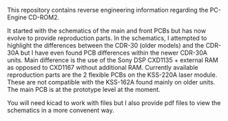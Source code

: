 This repository contains reverse engineering information regarding the PC-Engine CD-ROM2.

It started with the schematics of the main and front PCBs but has now evolve to provide reproduction parts. In the schematics, I attempted to highlight the differences between the CDR-30 (older models) and the CDR-30A but I have even found PCB differences within the newer CDR-30A units. Main difference is the use of the Sony DSP CXD1135 + external RAM as opposed to CXD1167 without additional RAM.
Currently available reproduction parts are the 2 flexible PCBs on the KSS-220A laser module. These are not compatible with the KSS-162A found mainly on older units. The main PCB is at the prototype level at the moment.

You will need kicad to work with files but I also provide pdf files to view the schematics in a more convenent way.

